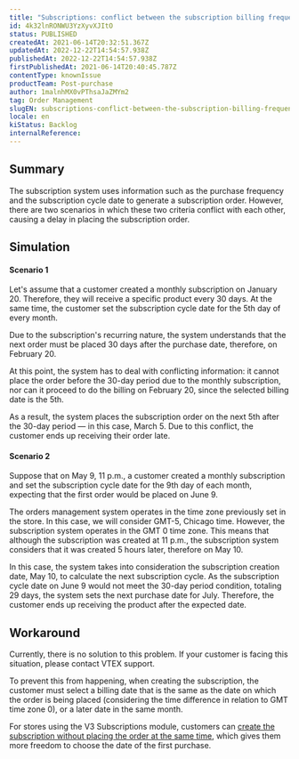 ```yaml
---
title: "Subscriptions: conflict between the subscription billing frequency and cycle date"
id: 4k32lnRONWU3YzXyvXJItO
status: PUBLISHED
createdAt: 2021-06-14T20:32:51.367Z
updatedAt: 2022-12-22T14:54:57.938Z
publishedAt: 2022-12-22T14:54:57.938Z
firstPublishedAt: 2021-06-14T20:40:45.787Z
contentType: knownIssue
productTeam: Post-purchase
author: 1malnhMX0vPThsaJaZMYm2
tag: Order Management
slugEN: subscriptions-conflict-between-the-subscription-billing-frequency-and-cycle
locale: en
kiStatus: Backlog
internalReference: 
---
```


## Summary

The subscription system uses information such as the purchase frequency and the subscription cycle date to generate a subscription order. However, there are two scenarios in which these two criteria conflict with each other, causing a delay in placing the subscription order.

## Simulation

#### Scenario 1

Let's assume that a customer created a monthly subscription on January 20. Therefore, they will receive a specific product every 30 days. At the same time, the customer set the subscription cycle date for the 5th day of every month.

Due to the subscription's recurring nature, the system understands that the next order must be placed 30 days after the purchase date, therefore, on February 20.

At this point, the system has to deal with conflicting information: it cannot place the order before the 30-day period due to the monthly subscription, nor can it proceed to do the billing on February 20, since the selected billing date is the 5th.

As a result, the system places the subscription order on the next 5th after the 30-day period — in this case, March 5. Due to this conflict, the customer ends up receiving their order late.

#### Scenario 2

Suppose that on May 9, 11 p.m., a customer created a monthly subscription and set the subscription cycle date for the 9th day of each month, expecting that the first order would be placed on June 9.

The orders management system operates in the time zone previously set in the store. In this case, we will consider GMT-5, Chicago time. However, the subscription system operates in the GMT 0 time zone. This means that although the subscription was created at 11 p.m., the subscription system considers that it was created 5 hours later, therefore on May 10.

In this case, the system takes into consideration the subscription creation date, May 10, to calculate the next subscription cycle. As the subscription cycle date on June 9 would not meet the 30-day period condition, totaling 29 days, the system sets the next purchase date for July. Therefore, the customer ends up receiving the product after the expected date.

## Workaround

Currently, there is no solution to this problem. If your customer is facing this situation, please contact VTEX support.

To prevent this from happening, when creating the subscription, the customer must select a billing date that is the same as the date on which the order is being placed (considering the time difference in relation to GMT time zone 0), or a later date in the same month.

For stores using the V3 Subscriptions module, customers can [create the subscription without placing the order at the same time](https://help.vtex.com/en/announcements/novo-modulo-assinaturas--6PfEmqovkZF97AZUp1owdf#new-features-for-your-customer), which gives them more freedom to choose the date of the first purchase.

